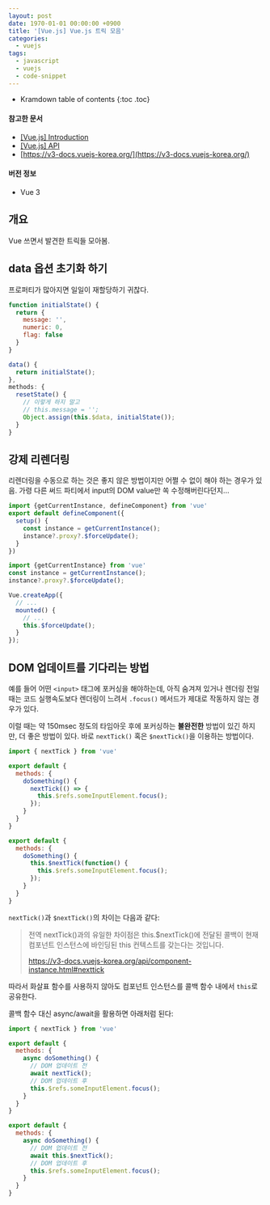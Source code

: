 ```yaml
---
layout: post
date: 1970-01-01 00:00:00 +0900
title: '[Vue.js] Vue.js 트릭 모음'
categories:
  - vuejs
tags:
  - javascript
  - vuejs
  - code-snippet
---
```


* Kramdown table of contents
{:toc .toc}

#### 참고한 문서

- [\[Vue.js\] Introduction](https://vuejs.org/guide/introduction.html)
- [\[Vue.js\] API](https://vuejs.org/api/)
- [https://v3-docs.vuejs-korea.org/](https://v3-docs.vuejs-korea.org/)

#### 버전 정보

- Vue 3


## 개요

Vue 쓰면서 발견한 트릭들 모아봄.


## data 옵션 초기화 하기

프로퍼티가 많아지면 일일이 재할당하기 귀찮다.

```js
function initialState() {
  return {
    message: '',
    numeric: 0,
    flag: false
  }
}
```

```js
data() {
  return initialState();
},
methods: {
  resetState() {
    // 이렇게 하지 말고
    // this.message = '';
    Object.assign(this.$data, initialState());
  }
}
```


## 강제 리렌더링

리렌더링을 수동으로 하는 것은 좋지 않은 방법이지만 어쩔 수 없이 해야 하는 경우가 있음. 가령 다른 써드 파티에서 input의 DOM value만 쏙 수정해버린다던지...

```js
import {getCurrentInstance, defineComponent} from 'vue'
export default defineComponent({
  setup() {
    const instance = getCurrentInstance();
    instance?.proxy?.$forceUpdate();
  }
})
```

```js
import {getCurrentInstance} from 'vue'
const instance = getCurrentInstance();
instance?.proxy?.$forceUpdate();
```

```js
Vue.createApp({
  // ...
  mounted() {
    // ...
    this.$forceUpdate();
  }
});
```


## DOM 업데이트를 기다리는 방법

예를 들어 어떤 `<input>` 태그에 포커싱을 해야하는데, 아직 숨겨져 있거나 렌더링 전일 때는 코드 실행속도보다 렌더링이 느려서 `.focus()` 메서드가 제대로 작동하지 않는 경우가 있다.

이럴 때는 약 150msec 정도의 타임아웃 후에 포커싱하는 **불완전한** 방법이 있긴 하지만, 더 좋은 방법이 있다. 바로 `nextTick()` 혹은 `$nextTick()`을 이용하는 방법이다.

```js
import { nextTick } from 'vue'

export default {
  methods: {
    doSomething() {
      nextTick(() => {
        this.$refs.someInputElement.focus();
      });
    }
  }
}
```

```js
export default {
  methods: {
    doSomething() {
      this.$nextTick(function() {
        this.$refs.someInputElement.focus();
      });
    }
  }
}
````

`nextTick()`과 `$nextTick()`의 차이는 다음과 같다:

> 전역 nextTick()과의 유일한 차이점은 this.$nextTick()에 전달된 콜백이 현재 컴포넌트 인스턴스에 바인딩된 this 컨텍스트를 갖는다는 것입니다.
>
> https://v3-docs.vuejs-korea.org/api/component-instance.html#nexttick

따라서 화살표 함수를 사용하지 않아도 컴포넌트 인스턴스를 콜백 함수 내에서 `this`로 공유한다.

콜백 함수 대신 async/await을 활용하면 아래처럼 된다:

```js
import { nextTick } from 'vue'

export default {
  methods: {
    async doSomething() {
      // DOM 업데이트 전
      await nextTick();
      // DOM 업데이트 후
      this.$refs.someInputElement.focus();
    }
  }
}
```

```js
export default {
  methods: {
    async doSomething() {
      // DOM 업데이트 전
      await this.$nextTick();
      // DOM 업데이트 후
      this.$refs.someInputElement.focus();
    }
  }
}
```

